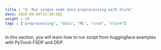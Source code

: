 ```yaml
---
title : "d. Run single node data preprocessing with Slurm"
date: 2020-09-04T15:58:58Z
weight : 20
tags : ["preprocessing", "data", "ML", "srun", "slurm"]
---
```


In this section, you will learn how to run script from huggingface examples with PyTorch FSDP and DDP.


